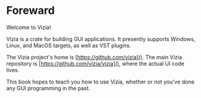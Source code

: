 # Foreward

Welcome to Vizia!

Vizia is a crate for building GUI applications.
It presently supports Windows, Linux, and MacOS targets, as well as VST plugins.

The Vizia project's home is [https://github.com/vizia]().
The main Vizia repository is [https://github.com/vizia/vizia](), where the actual UI code lives.

This book hopes to teach you how to use Vizia, whether or not you've done any GUI programming in the past.
